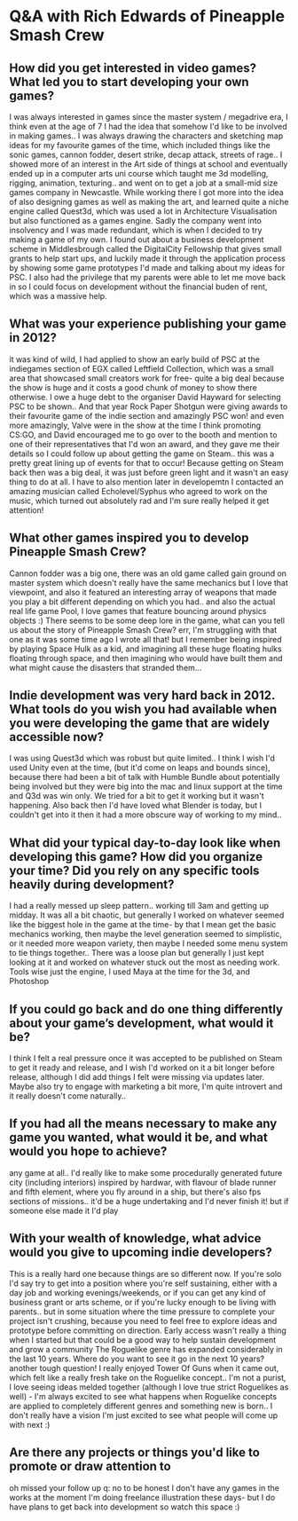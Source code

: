 # Q&A with Rich Edwards of Pineapple Smash Crew

## How did you get interested in video games? What led you to start developing your own games?

I was always interested in games since the master system / megadrive era, I think even at the age of 7 I had the idea that somehow I'd like to be involved in making games.. I was always drawing the characters and sketching map ideas for my favourite games of the time, which included things like the sonic games, cannon fodder, desert strike, decap attack, streets of rage.. I showed more of an interest in the Art side of things at school and eventually ended up in a computer arts uni course which taught me 3d modelling, rigging, animation, texturing.. and went on to get a job at a small-mid size games company in Newcastle. While working there I got more into the idea of also designing games as well as making the art, and learned quite a niche engine called Quest3d, which was used a lot in Architecture Visualisation but also functioned as a games engine. Sadly the company went into insolvency and I was made redundant, which is when I decided to try making a game of my own. I found out about a business development scheme in Middlesbrough called the DigitalCity Fellowship that gives small grants to help start ups, and luckily made it through the application process by showing some game prototypes I'd made and talking about my ideas for PSC. I also had the privilege that my parents were able to let me move back in so I could focus on development without the financial buden of rent, which was a massive help.

## What was your experience publishing your game in 2012?
it was kind of wild, I had applied to show an early build of PSC at the indiegames section of EGX called Leftfield Collection, which was a small area that showcased small creators work for free- quite a big deal because the show is huge and it costs a good chunk of money to show there otherwise. I owe a huge debt to the organiser David Hayward for selecting PSC to be shown.. And that year Rock Paper Shotgun were giving awards to their favourite game of the indie section and amazingly PSC won! and even more amazingly, Valve were in the show at the time I think promoting CS:GO, and David encouraged me to go over to the booth and mention to one of their representatives that I'd won an award, and they gave me their details so I could follow up about getting the game on Steam.. this was a pretty great lining up of events for that to occur! Because getting on Steam back then was a big deal, it was just before green light and it wasn't an easy thing to do at all. I have to also mention later in developemtn I contacted an amazing musician called Echolevel/Syphus who agreed to work on the music, which turned out absolutely rad and I'm sure really helped it get attention!

## What other games inspired you to develop Pineapple Smash Crew?
Cannon fodder was a big one, there was an old game called gain ground on master system which doesn't really have the same mechanics but I love that viewpoint, and also it featured an interesting array of weapons that made you play a bit different depending on which you had.. and also the actual real life game Pool, I love games that feature bouncing around physics objects :)
There seems to be some deep lore in the game, what can you tell us about the story of Pineapple Smash Crew?
err, I'm struggling with that one as it was some time ago I wrote all that! but I remember being inspired by playing Space Hulk as a kid, and imagining all these huge floating hulks floating through space, and then imagining who would have built them and what might cause the disasters that stranded them...

## Indie development was very hard back in 2012. What tools do you wish you had available when you were developing the game that are widely accessible now?
I was using Quest3d which was robust but quite limited.. I think I wish I'd used Unity even at the time, (but it'd come on leaps and bounds since), because there had been a bit of talk with Humble Bundle about potentially being involved but they were big into the mac and linux support at the time and Q3d was win only. We tried for a bit to get it working but it wasn't happening. Also back then I'd have loved what Blender is today, but I couldn't get into it then it had a more obscure way of working to my mind..

## What did your typical day-to-day look like when developing this game? How did you organize your time? Did you rely on any specific tools heavily during development?
I had a really messed up sleep pattern.. working till 3am and getting up midday. It was all a bit chaotic, but generally I worked on whatever seemed like the biggest hole in the game at the time- by that I mean get the basic mechanics working, then maybe the level generation seemed to simplistic, or it needed more weapon variety, then maybe I needed some menu system to tie things together.. There was a loose plan but generally I just kept looking at it and worked on whatever stuck out the most as needing work. Tools wise just the engine, I used Maya at the time for the 3d, and Photoshop

## If you could go back and do one thing differently about your game’s development, what would it be?
I think I felt a real pressure once it was accepted to be published on Steam to get it ready and release, and I wish I'd worked on it a bit longer before release, although I did add things I felt were missing via updates later.  Maybe also try to engage with marketing a bit more, I'm quite introvert and it really doesn't come naturally..

## If you had all the means necessary to make any game you wanted, what would it be, and what would you hope to achieve?
any game at all.. I'd really like to make some procedurally generated future city (including interiors) inspired by hardwar, with flavour of blade runner and fifth element,  where you fly around in a ship, but there's also fps sections of missions.. it'd be a huge undertaking and I'd never finish it! but if someone else made it I'd play

## With your wealth of knowledge, what advice would you give to upcoming indie developers?
This is a really hard one because things are so different now. If you're solo I'd say try to get into a position where you're self sustaining, either with a day job and working evenings/weekends, or if you can get any kind of business grant or arts scheme, or if you're lucky enough to be living with parents.. but in some situation where the time pressure to complete your project isn't crushing, because you need to feel free to explore ideas and prototype before committing on direction. Early access wasn't really a thing when I started but that could be a good way to help sustain development and grow a community
The Roguelike genre has expanded considerably in the last 10 years. Where do you want to see it go in the next 10 years?
another tough question! I really enjoyed Tower Of Guns when it came out, which felt like a really fresh take on the Roguelike concept.. I'm not a purist, I love seeing ideas melded together (although I love true strict Roguelikes as well) - I'm always excited to see what happens when Roguelike concepts are applied to completely different genres and something new is born.. I don't really have a vision I'm just excited to see what people will come up with next :)

## Are there any projects or things you'd like to promote or draw attention to 
oh missed your follow up q: no to be honest I don't have any games in the works at the moment I'm doing freelance illustration these days- but I do have plans to get back into development so watch this space :)
